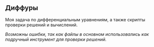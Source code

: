 ## **Диффуры**

Моя задача по дифференциальным уравнениям, а также скрипты проверки решений и вычислений.

*Возможны ошибки, так как файлы в основном использовались как подручный инструмент для проверки решений.*
